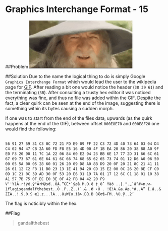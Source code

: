 # Graphics Interchange Format - 15

##Problem
![nod](https://github.com/Superari/sCTF-2015/blob/master/q1/files/the_nod.gif "Nod")


##Solution
Due to the name the logical thing to do is simply Google ```Graphics Interchange Format``` which would lead the user to the wikipedia page for [GIF](http://en.wikipedia.org/wiki/GIF). After reading a bit one would notice the header (```38 39 61```) and the terminating (```3B```). After consulting a trusty hex editor it was noticed everything was fine, and thus no file was added within the GIF. Despite the fact, a clear quirk can be seen at the end of the image, suggesting there is something within its bytes causing a sudden morph. 

If one was to start from the end of the files data, upwards (as the quirk happens at the end of the GIF), between offset ```000E8E70``` and ```000E8F20``` one would find the following:

````

56 91 27 59 31 C3 0C 72 21 FD E9 09 FF 22 C3 72 4D 40 73 64 03 04 D4 C4 02 94 47 CB 2A 60 FD F8 E5 16 4D 00 4F 1B EA 20 86 20 38 88 A0 9F E0 F3 20 90 11 7C 1A 22 06 84 60 E2 94 23 BB 6E 17 77 2D 31 66 6C 61 67 69 73 67 61 6E 64 61 6C 66 74 68 65 62 65 73 74 01 12 D6 A0 06 50 00 05 5A 00 05 28 60 01 26 20 09 D8 A0 8B D9 20 0F 20 21 8C 21 41 11 26 61 12 C2 F8 11 B0 23 13 1E 41 94 20 CD 15 E2 00 0C 26 20 8E CF C0 0D 1C 21 0C 39 AD 30 0F 53 20 E6 31 19 7A 01 17 12 6C C1 18 01 10 38 A1 57 7B 75 0F EC E0 3E 0F 42 FB 04 42 20 F9
V‘'Y1Ã.r!ýé.ÿ"ÃrM@sd..ÔÄ.”GË*`ýøå.M.O.ê † 8ˆ Ÿàó ..|.".„`â”#»n.w-1flagisgandalfthebest..Ö .P..Z..(`.& .Ø ‹Ù . !Œ!A.&a.Âø.°#..A” Í.â..& ŽÏÀ..!.9.0.S æ1.z...lÁ...8¡W{u.ìà>.Bû.B ùÆo¶–FM..%ù.ÿ..2’

````

The flag is noticibly within the hex.

##Flag

>gandalfthebest



